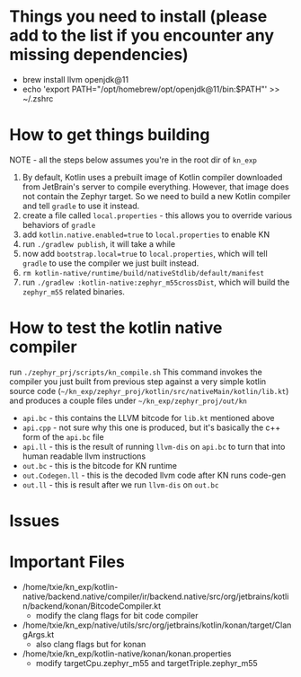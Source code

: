 # Things you need to install (please add to the list if you encounter any missing dependencies)
* brew install llvm openjdk@11
* echo 'export PATH="/opt/homebrew/opt/openjdk@11/bin:$PATH"' >> ~/.zshrc

# How to get things building

NOTE - all the steps below assumes you're in the root dir of `kn_exp`

1. By default, Kotlin uses a prebuilt image of Kotlin compiler downloaded from JetBrain's server to compile everything. However, that image does not contain the Zephyr target. So we need to build a new Kotlin compiler and tell `gradle` to use it instead.
2. create a file called `local.properties` - this allows you to override various behaviors of `gradle`
3. add `kotlin.native.enabled=true` to `local.properties` to enable KN
4. run `./gradlew publish`, it will take a while
5. now add `bootstrap.local=true` to `local.properties`, which will tell `gradle` to use the compiler we just built instead.
6. `rm kotlin-native/runtime/build/nativeStdlib/default/manifest`
7. run `./gradlew :kotlin-native:zephyr_m55crossDist`, which will build the `zephyr_m55` related binaries.

# How to test the kotlin native compiler

run `./zephyr_prj/scripts/kn_compile.sh`
This command invokes the compiler you just built from previous step against a very simple kotlin source code (`~/kn_exp/zephyr_proj/kotlin/src/nativeMain/kotlin/lib.kt`) and produces a couple files under `~/kn_exp/zephyr_proj/out/kn`
* `api.bc` - this contains the LLVM bitcode for `lib.kt` mentioned above
* `api.cpp` - not sure why this one is produced, but it's basically the c++ form of the `api.bc` file
* `api.ll` - this is the result of running `llvm-dis` on `api.bc` to turn that into human readable llvm instructions
* `out.bc` - this is the bitcode for KN runtime
* `out.Codegen.ll` - this is the decoded llvm code after KN runs code-gen
* `out.ll` - this is result after we run `llvm-dis` on `out.bc`

# Issues



# Important Files
* /home/txie/kn_exp/kotlin-native/backend.native/compiler/ir/backend.native/src/org/jetbrains/kotlin/backend/konan/BitcodeCompiler.kt 
    * modify the clang flags for bit code compiler
* /home/txie/kn_exp/native/utils/src/org/jetbrains/kotlin/konan/target/ClangArgs.kt
    * also clang flags but for konan
* /home/txie/kn_exp/kotlin-native/konan/konan.properties
    * modify targetCpu.zephyr_m55 and targetTriple.zephyr_m55